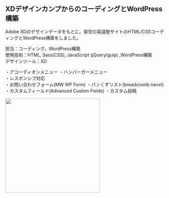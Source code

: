 ## XDデザインカンプからのコーディングとWordPress構築  
Adobe XDのデザインデータをもとに、架空の英語塾サイトのHTML/CSSコーディングとWordPress構築をしました。
  
担当：コーディング、WordPress構築  
使用技術：HTML, Sass(CSS), JavaScript (jQuery/gulp) ,WordPress構築  
デザインツール：XD  
  
・アコーディオンメニュー
・ハンバーガーメニュー  
・レスポンシブ対応  
・お問い合わせフォーム(MW WP Form) 
・パンくずリスト(breadcrumb navxt)  
・カスタムフィールド(Advanced Custom Fields)
・カスタム投稿
  
 <img src="https://user-images.githubusercontent.com/73923419/153809481-497594d7-3f36-47cf-b3ff-2d6ff7d55cb4.png" width="300px">
